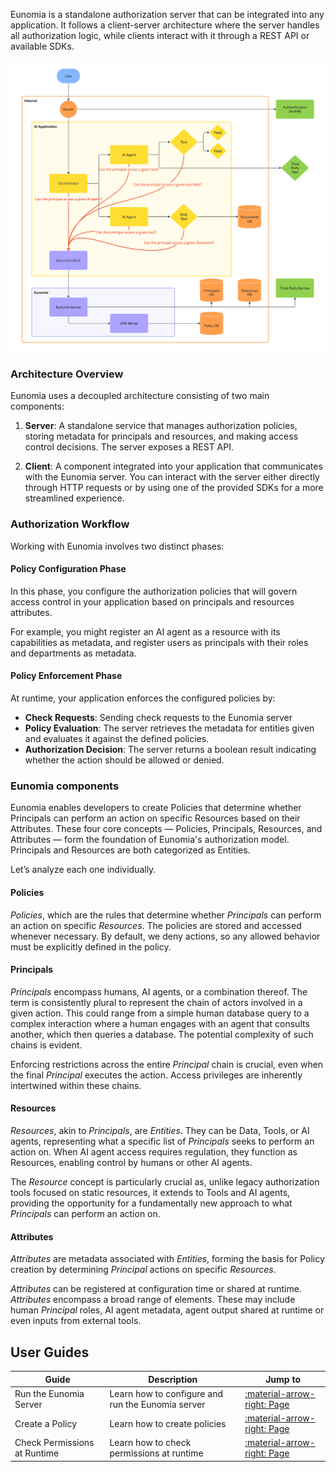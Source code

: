 Eunomia is a standalone authorization server that can be integrated into any application. It follows a client-server architecture where the server handles all authorization logic, while clients interact with it through a REST API or available SDKs.

![schema](../../assets/schema.png)

### Architecture Overview

Eunomia uses a decoupled architecture consisting of two main components:

1. **Server**: A standalone service that manages authorization policies, storing metadata for principals and resources, and making access control decisions. The server exposes a REST API.

2. **Client**: A component integrated into your application that communicates with the Eunomia server. You can interact with the server either directly through HTTP requests or by using one of the provided SDKs for a more streamlined experience.

### Authorization Workflow

Working with Eunomia involves two distinct phases:

#### Policy Configuration Phase

In this phase, you configure the authorization policies that will govern access control in your application based on principals and resources attributes.

For example, you might register an AI agent as a resource with its capabilities as metadata, and register users as principals with their roles and departments as metadata.

#### Policy Enforcement Phase

At runtime, your application enforces the configured policies by:

- **Check Requests**: Sending check requests to the Eunomia server
- **Policy Evaluation**: The server retrieves the metadata for entities given and evaluates it against the defined policies.
- **Authorization Decision**: The server returns a boolean result indicating whether the action should be allowed or denied.

### Eunomia components

Eunomia enables developers to create Policies that determine whether Principals can perform an action on specific Resources based on their Attributes. These four core concepts — Policies, Principals, Resources, and Attributes — form the foundation of Eunomia's authorization model. Principals and Resources are both categorized as Entities.

Let’s analyze each one individually.

#### Policies

_Policies_, which are the rules that determine whether _Principals_ can perform an action on specific _Resources_. The policies are stored and accessed whenever necessary. By default, we deny actions, so any allowed behavior must be explicitly defined in the policy.

#### Principals

_Principals_ encompass humans, AI agents, or a combination thereof. The term is consistently plural to represent the chain of actors involved in a given action. This could range from a simple human database query to a complex interaction where a human engages with an agent that consults another, which then queries a database. The potential complexity of such chains is evident.

Enforcing restrictions across the entire _Principal_ chain is crucial, even when the final _Principal_ executes the action. Access privileges are inherently intertwined within these chains.

#### Resources

_Resources_, akin to _Principals_, are _Entities_. They can be Data, Tools, or AI agents, representing what a specific list of _Principals_ seeks to perform an action on. When AI agent access requires regulation, they function as Resources, enabling control by humans or other AI agents.

The _Resource_ concept is particularly crucial as, unlike legacy authorization tools focused on static resources, it extends to Tools and AI agents, providing the opportunity for a fundamentally new approach to what _Principals_ can perform an action on.

#### Attributes

_Attributes_ are metadata associated with _Entities_, forming the basis for Policy creation by determining _Principal_ actions on specific _Resources_.

_Attributes_ can be registered at configuration time or shared at runtime. _Attributes_ encompass a broad range of elements. These may include human _Principal_ roles, AI agent metadata, agent output shared at runtime or even inputs from external tools.

## User Guides

| Guide                        | Description                                       | Jump to                                             |
| ---------------------------- | ------------------------------------------------- | --------------------------------------------------- |
| Run the Eunomia Server       | Learn how to configure and run the Eunomia server | [:material-arrow-right: Page](run_server.md)        |
| Create a Policy              | Learn how to create policies                      | [:material-arrow-right: Page](create_policies.md)   |
| Check Permissions at Runtime | Learn how to check permissions at runtime         | [:material-arrow-right: Page](check_permissions.md) |
